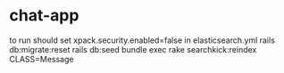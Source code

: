 # chat-app

to run
should set xpack.security.enabled=false in elasticsearch.yml
rails db:migrate:reset
rails db:seed
bundle exec rake searchkick:reindex CLASS=Message

